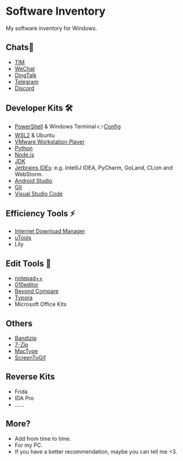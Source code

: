 # Software Inventory

My software inventory for Windows.

## Chats🤝

- [TIM](https://office.qq.com/download.html)
- [WeChat](https://www.wechat.com)
- [DingTalk](https://page.dingtalk.com/wow/dingtalk/act/download?spm=a3140.8196062.0.0.6f4c5c3dGrc2rm)
- [Telegram](https://telegram.org/)
- [Discord](https://discord.com/)



## Developer Kits 🛠️

- [PowerShell](https://github.com/PowerShell/PowerShell) & Windows Terminal 👉[Config](terminal/README.md)
- [WSL2](https://docs.microsoft.com/zh-cn/windows/wsl/install) & Ubuntu
- [VMware Workstation Player](https://www.vmware.com/cn/products/workstation-player/workstation-player-evaluation.html)
- [Python](https://www.python.org/downloads/)
- [Node.js](https://nodejs.org/en/)
- [JDK](https://www.oracle.com/java/technologies/downloads/)
- [Jetbrains IDEs](https://www.jetbrains.com/): e.g. IntelliJ IDEA, PyCharm, GoLand, CLion and WebStorm.
- [Android Studio](https://developer.android.com/studio)
- [Git](https://git-scm.com/)
- [Visual Studio Code](https://code.visualstudio.com/)

## Efficiency Tools ⚡

- [Internet Download Manager](https://www.internetdownloadmanager.com/download.html)
- [uTools](https://u.tools/)
- Lily



## Edit Tools 📝

- [notepad++](https://notepad-plus-plus.org/)
- [010editor](https://www.sweetscape.com/010editor/)
- [Beyond Compare](https://scootersoftware.com/)
- [Typora](https://typora.io/)
- Microsoft Office Kits



## Others

- [Bandizip](https://www.bandisoft.com/bandizip/)
- [7-Zip](https://www.7-zip.org/)
- [MacType](https://www.mactype.net/)
- [ScreenToGif](https://www.screentogif.com/)



## Reverse Kits

- Frida
- IDA Pro
- ……



## More?

- Add from time to time.
- For my PC.
- If you have a better recommendation, maybe you can tell me <3.